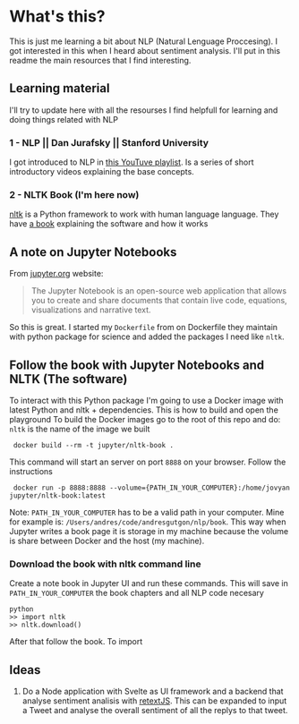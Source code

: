 # What's this?
This is just me learning a bit about NLP (Natural Lenguage Proccesing). I got interested in this when I heard about sentiment analysis. I'll put in this readme the main resources that I find interesting.

## Learning material
I'll try to update here with all the resourses I find helpfull for learning and doing things related with NLP

### 1 - NLP || Dan Jurafsky || Stanford University
I got introduced to NLP in [this YouTuve playlist](https://www.youtube.com/playlist?list=PLLssT5z_DsK8HbD2sPcUIDfQ7zmBarMYv). Is a series of short introductory videos explaining the base concepts.

### 2 - NLTK Book (I'm here now)
[nltk](http://nltk.org/) is a Python framework to work with human language language. They have [a book](http://www.nltk.org/book/) explaining the software and how it works

## A note on Jupyter Notebooks
From [jupyter.org](https://jupyter.org/) website:
> The Jupyter Notebook is an open-source web application that allows you to create and share documents that contain live code, equations, visualizations and narrative text.

So this is great. I started my `Dockerfile` from on Dockerfile they maintain with python package for science and added
the packages I need like `nltk`.

## Follow the book with Jupyter Notebooks and NLTK (The software)
To interact with this Python package I'm going to use a Docker image with latest Python and nltk + dependencies. This is how to build and open the playground
To build the Docker images go to the root of this repo and do:
`nltk` is the name of the image we built
```
 docker build --rm -t jupyter/nltk-book .
```

This command will start an server on port `8888` on your browser. Follow the instructions
```
 docker run -p 8888:8888 --volume={PATH_IN_YOUR_COMPUTER}:/home/jovyan jupyter/nltk-book:latest
```
Note:
`PATH_IN_YOUR_COMPUTER` has to be a valid path in your computer. Mine for example is:
`/Users/andres/code/andresgutgon/nlp/book`. This way when Jupyter writes a book page it is storage in my
machine because the volume is share between Docker and the host (my machine).

### Download the book with nltk command line
Create a note book in Jupyter UI and run these commands. This will save in `PATH_IN_YOUR_COMPUTER` the book
chapters and all NLP code necesary
```
python
>> import nltk
>> nltk.download()
```
After that follow the book. To import

## Ideas
1. Do a Node application with Svelte as UI framework and a backend that analyse sentiment analisis with [retextJS](https://github.com/retextjs/retext). This can be expanded to input a Tweet and analyse the overall sentiment of all the replys to that tweet.
